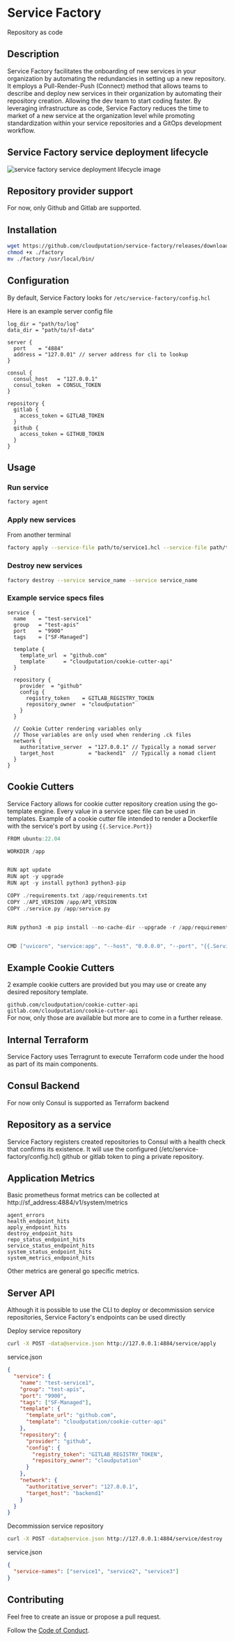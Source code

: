 # Service Factory
Repository as code

## Description
Service Factory facilitates the onboarding of new services in your organization by automating the redundancies in setting up a new repository.
It employs a Pull-Render-Push (Connect) method that allows teams to describe and deploy new services in their organization by automating their repository creation. Allowing the dev team to start coding faster. By leveraging infrastructure as code, Service Factory reduces the time to market of a new service at the organization level while promoting standardization within your service repositories and a GitOps development workflow.

## Service Factory service deployment lifecycle
![service factory service deployment lifecycle image](.release/docs/assets/Service_Factory_service_deployment_lifecycle_model.jpg)

## Repository provider support
For now, only Github and Gitlab are supported.

## Installation
```bash
wget https://github.com/cloudputation/service-factory/releases/download/${VERSION}/service-factory -O ./factory
chmod +x ./factory
mv ./factory /usr/local/bin/
```

## Configuration
By default, Service Factory looks for `/etc/service-factory/config.hcl`

Here is an example server config file
```hcl
log_dir = "path/to/log"
data_dir = "path/to/sf-data"

server {
  port    = "4884"
  address = "127.0.01" // server address for cli to lookup
}

consul {
  consul_host   = "127.0.0.1"
  consul_token  = CONSUL_TOKEN
}

repository {
  gitlab {
    access_token = GITLAB_TOKEN
  }
  github {
    access_token = GITHUB_TOKEN
  }
}

```

## Usage
### Run service
```bash
factory agent
```

### Apply new services
From another terminal
```bash
factory apply --service-file path/to/service1.hcl --service-file path/to/serviceN.hcl
```
### Destroy new services
```bash
factory destroy --service service_name --service service_name
```

### Example service specs files
```hcl
service {
  name    = "test-service1"
  group   = "test-apis"
  port    = "9900"
  tags    = ["SF-Managed"]

  template {
    template_url  = "github.com"
    template      = "cloudputation/cookie-cutter-api"
  }

  repository {
    provider  = "github"
    config {
      registry_token    = GITLAB_REGISTRY_TOKEN
      repository_owner  = "cloudputation"
    }
  }

  // Cookie Cutter rendering variables only
  // Those variables are only used when rendering .ck files
  network {
    authoritative_server  = "127.0.0.1" // Typically a nomad server
    target_host           = "backend1"  // Typically a nomad client
  }
}
```

## Cookie Cutters
Service Factory allows for cookie cutter repository creation using the go-template engine. Every value in a service spec file can be used in templates. Example of a cookie cutter file intended to render a Dockerfile with the service's port by using `{{.Service.Port}}`
```go
FROM ubuntu:22.04

WORKDIR /app


RUN apt update
RUN apt -y upgrade
RUN apt -y install python3 python3-pip

COPY ./requirements.txt /app/requirements.txt
COPY ./API_VERSION /app/API_VERSION
COPY ./service.py /app/service.py


RUN python3 -m pip install --no-cache-dir --upgrade -r /app/requirements.txt


CMD ["uvicorn", "service:app", "--host", "0.0.0.0", "--port", "{{.Service.Port}}"]

```
## Example Cookie Cutters
2 example cookie cutters are provided but you may use or create any desired repository template.

`github.com/cloudputation/cookie-cutter-api`<br>
`gitlab.com/cloudputation/cookie-cutter-api`<br>
For now, only those are available but more are to come in a further release.

## Internal Terraform
Service Factory uses Terragrunt to execute Terraform code under the hood as part of its main components.

## Consul Backend
For now only Consul is supported as Terraform backend

## Repository as a service
Service Factory registers created repositories to Consul with a health check that confirms its existence. It will use the configured (/etc/service-factory/config.hcl) github or gitlab token to ping a private repository.

## Application Metrics
Basic prometheus format metrics can be collected at http://sf_address:4884/v1/system/metrics

`agent_errors`<br>
`health_endpoint_hits`<br>
`apply_endpoint_hits`<br>
`destroy_endpoint_hits`<br>
`repo_status_endpoint_hits`<br>
`service_status_endpoint_hits`<br>
`system_status_endpoint_hits`<br>
`system_metrics_endpoint_hits`<br>

Other metrics are general go specific metrics.

## Server API
Although it is possible to use the CLI to deploy or decommission service repositories, Service Factory's endpoints can be used directly

Deploy service repository
```bash
curl -X POST -data@service.json http://127.0.0.1:4884/service/apply
```
service.json
```json
{
  "service": {
    "name": "test-service1",
    "group": "test-apis",
    "port": "9900",
    "tags": ["SF-Managed"],
    "template": {
      "template_url": "github.com",
      "template": "cloudputation/cookie-cutter-api"
    },
    "repository": {
      "provider": "github",
      "config": {
        "registry_token": "GITLAB_REGISTRY_TOKEN",
        "repository_owner": "cloudputation"
      }
    },
    "network": {
      "authoritative_server": "127.0.0.1",
      "target_host": "backend1"
    }
  }
}
```

Decommission service repository
```bash
curl -X POST -data@service.json http://127.0.0.1:4884/service/destroy
```
service.json
```json
{
  "service-names": ["service1", "service2", "service3"]
}
```

## Contributing

Feel free to create an issue or propose a pull request.

Follow the [Code of Conduct](CODE_OF_CONDUCT.md).
